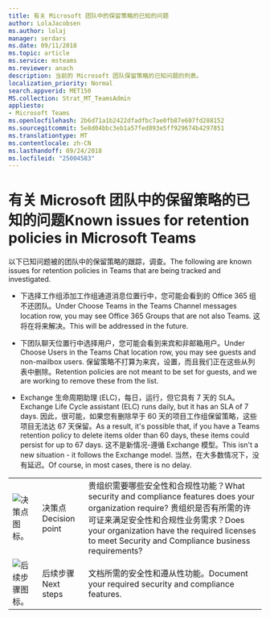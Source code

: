 ```yaml
---
title: 有关 Microsoft 团队中的保留策略的已知的问题
author: LolaJacobsen
ms.author: lolaj
manager: serdars
ms.date: 09/11/2018
ms.topic: article
ms.service: msteams
ms.reviewer: anach
description: 当前的 Microsoft 团队保留策略的已知问题的列表。
localization_priority: Normal
search.appverid: MET150
MS.collection: Strat_MT_TeamsAdmin
appliesto:
- Microsoft Teams
ms.openlocfilehash: 2b6d71a1b2422dfadfbc7ae0fb87e607fd288152
ms.sourcegitcommit: 5e8d04bbc3eb1a57fed893e5ff929674b4297851
ms.translationtype: MT
ms.contentlocale: zh-CN
ms.lasthandoff: 09/24/2018
ms.locfileid: "25004583"
---
```

# <a name="known-issues-for-retention-policies-in-microsoft-teams"></a><span data-ttu-id="47c70-103">有关 Microsoft 团队中的保留策略的已知的问题</span><span class="sxs-lookup"><span data-stu-id="47c70-103">Known issues for retention policies in Microsoft Teams</span></span>

<span data-ttu-id="47c70-104">以下已知问题被的团队中的保留策略的跟踪，调查。</span><span class="sxs-lookup"><span data-stu-id="47c70-104">The following are known issues for retention policies in Teams that are being tracked and investigated.</span></span>

- <span data-ttu-id="47c70-105">下选择工作组添加工作组通道消息位置行中，您可能会看到的 Office 365 组不还团队。</span><span class="sxs-lookup"><span data-stu-id="47c70-105">Under Choose Teams in the Teams Channel messages location row, you may see Office 365 Groups that are not also Teams.</span></span> <span data-ttu-id="47c70-106">这将在将来解决。</span><span class="sxs-lookup"><span data-stu-id="47c70-106">This will be addressed in the future.</span></span>

- <span data-ttu-id="47c70-107">下团队聊天位置行中选择用户，您可能会看到来宾和非邮箱用户。</span><span class="sxs-lookup"><span data-stu-id="47c70-107">Under Choose Users in the Teams Chat location row, you may see guests and non-mailbox users.</span></span> <span data-ttu-id="47c70-108">保留策略不打算为来宾，设置，而且我们正在这些从列表中删除。</span><span class="sxs-lookup"><span data-stu-id="47c70-108">Retention policies are not meant to be set for guests, and we are working to remove these from the list.</span></span>

- <span data-ttu-id="47c70-109">Exchange 生命周期助理 (ELC)，每日，运行，但它具有 7 天的 SLA。</span><span class="sxs-lookup"><span data-stu-id="47c70-109">Exchange Life Cycle assistant (ELC) runs daily, but it has an SLA of 7 days.</span></span> <span data-ttu-id="47c70-110">因此，很可能，如果您有删除早于 60 天的项目工作组保留策略，这些项目无法达 67 天保留。</span><span class="sxs-lookup"><span data-stu-id="47c70-110">As a result, it's possible that, if you have a Teams retention policy to delete items older than 60 days, these items could persist for up to 67 days.</span></span> <span data-ttu-id="47c70-111">这不是新情况-遵循 Exchange 模型。</span><span class="sxs-lookup"><span data-stu-id="47c70-111">This isn't a new situation - it follows the Exchange model.</span></span> <span data-ttu-id="47c70-112">当然，在大多数情况下，没有延迟。</span><span class="sxs-lookup"><span data-stu-id="47c70-112">Of course, in most cases, there is no delay.</span></span>


| | | |
|---------|---------|---------|
|![决策点图标。](media/Overview_of_security_and_compliance_in_Microsoft_Teams_image3.png)     |<span data-ttu-id="47c70-114">决策点</span><span class="sxs-lookup"><span data-stu-id="47c70-114">Decision point</span></span>         |<span data-ttu-id="47c70-115">贵组织需要哪些安全性和合规性功能？</span><span class="sxs-lookup"><span data-stu-id="47c70-115">What security and compliance features does your organization require?</span></span> <span data-ttu-id="47c70-116">贵组织是否有所需的许可证来满足安全性和合规性业务需求？</span><span class="sxs-lookup"><span data-stu-id="47c70-116">Does your organization have the required licenses to meet Security and Compliance business requirements?</span></span>         |
|![后续步骤图标。](media/Overview_of_security_and_compliance_in_Microsoft_Teams_image4.png)     |<span data-ttu-id="47c70-118">后续步骤</span><span class="sxs-lookup"><span data-stu-id="47c70-118">Next steps</span></span>         |<span data-ttu-id="47c70-119">文档所需的安全性和遵从性功能。</span><span class="sxs-lookup"><span data-stu-id="47c70-119">Document your required security and compliance features.</span></span>         |
